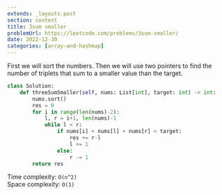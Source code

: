 ```yaml
---
extends: _layouts.post
section: content
title: 3sum smaller
problemUrl: https://leetcode.com/problems/3sum-smaller/
date: 2022-12-30
categories: [array-and-hashmap]
---
```


First we will sort the numbers. Then we will use two pointers to find the number of triplets that sum to a smaller value than the target.

```python
class Solution:
    def threeSumSmaller(self, nums: List[int], target: int) -> int:
        nums.sort()
        res = 0
        for i in range(len(nums)-2):
            l, r = i+1, len(nums)-1
            while l < r:
                if nums[i] + nums[l] + nums[r] < target:
                    res += r-l
                    l += 1
                else:
                    r -= 1
        return res
```

Time complexity: `O(n^2)` <br/>
Space complexity: `O(1)`
